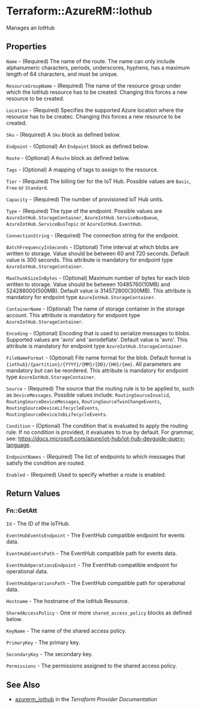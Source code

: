 # Terraform::AzureRM::Iothub

Manages an IotHub

## Properties

`Name` - (Required) The name of the route. The name can only include alphanumeric characters, periods, underscores, hyphens, has a maximum length of 64 characters, and must be unique.

`ResourceGroupName` - (Required) The name of the resource group under which the IotHub resource has to be created. Changing this forces a new resource to be created.

`Location` - (Required) Specifies the supported Azure location where the resource has to be createc. Changing this forces a new resource to be created.

`Sku` - (Required) A `Sku` block as defined below.

`Endpoint` - (Optional) An `Endpoint` block as defined below.

`Route` - (Optional) A `Route` block as defined below.

`Tags` - (Optional) A mapping of tags to assign to the resource.

`Tier` - (Required) The billing tier for the IoT Hub. Possible values are `Basic`, `Free` or `Standard`.

`Capacity` - (Required) The number of provisioned IoT Hub units.

`Type` - (Required) The type of the endpoint. Possible values are `AzureIotHub.StorageContainer`, `AzureIotHub.ServiceBusQueue`, `AzureIotHub.ServiceBusTopic` or `AzureIotHub.EventHub`.

`ConnectionString` - (Required) The connection string for the endpoint.

`BatchFrequencyInSeconds` - (Optional) Time interval at which blobs are written to storage. Value should be between 60 and 720 seconds. Default value is 300 seconds. This attribute is mandatory for endpoint type `AzureIotHub.StorageContainer`.

`MaxChunkSizeInBytes` - (Optional) Maximum number of bytes for each blob written to storage. Value should be between 10485760(10MB) and 524288000(500MB). Default value is 314572800(300MB). This attribute is mandatory for endpoint type `AzureIotHub.StorageContainer`.

`ContainerName` - (Optional) The name of storage container in the storage account. This attribute is mandatory for endpoint type `AzureIotHub.StorageContainer`.

`Encoding` - (Optional) Encoding that is used to serialize messages to blobs. Supported values are 'avro' and 'avrodeflate'. Default value is 'avro'. This attribute is mandatory for endpoint type `AzureIotHub.StorageContainer`.

`FileNameFormat` - (Optional) File name format for the blob. Default format is ``{iothub}/{partition}/{YYYY}/{MM}/{DD}/{HH}/{mm}``. All parameters are mandatory but can be reordered. This attribute is mandatory for endpoint type `AzureIotHub.StorageContainer`.

`Source` - (Required) The source that the routing rule is to be applied to, such as `DeviceMessages`. Possible values include: `RoutingSourceInvalid`, `RoutingSourceDeviceMessages`, `RoutingSourceTwinChangeEvents`, `RoutingSourceDeviceLifecycleEvents`, `RoutingSourceDeviceJobLifecycleEvents`.

`Condition` - (Optional) The condition that is evaluated to apply the routing rule. If no condition is provided, it evaluates to true by default. For grammar, see: https://docs.microsoft.com/azure/iot-hub/iot-hub-devguide-query-language.

`EndpointNames` - (Required) The list of endpoints to which messages that satisfy the condition are routed.

`Enabled` - (Required) Used to specify whether a route is enabled.


## Return Values

### Fn::GetAtt

`Id` - The ID of the IoTHub.

`EventHubEventsEndpoint` -  The EventHub compatible endpoint for events data.

`EventHubEventsPath` -  The EventHub compatible path for events data.

`EventHubOperationsEndpoint` -  The EventHub compatible endpoint for operational data.

`EventHubOperationsPath` -  The EventHub compatible path for operational data.

`Hostname` - The hostname of the IotHub Resource.

`SharedAccessPolicy` - One or more `shared_access_policy` blocks as defined below.

`KeyName` - The name of the shared access policy.

`PrimaryKey` - The primary key.

`SecondaryKey` - The secondary key.

`Permissions` - The permissions assigned to the shared access policy.

## See Also

* [azurerm_iothub](https://www.terraform.io/docs/providers/azurerm/r/iothub.html) in the _Terraform Provider Documentation_